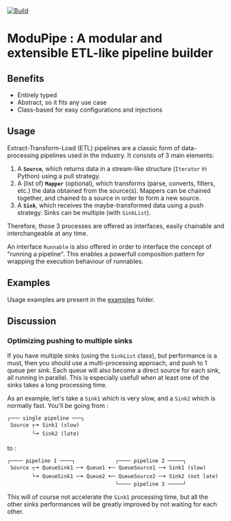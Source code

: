 [![Build](https://github.com/vigenere23/modupipe/actions/workflows/build.yml/badge.svg)](https://github.com/vigenere23/modupipe/actions/workflows/build.yml)

# ModuPipe : A modular and extensible ETL-like pipeline builder

## Benefits

- Entirely typed
- Abstract, so it fits any use case
- Class-based for easy configurations and injections

## Usage

Extract-Transform-Load (ETL) pipelines are a classic form of data-processing pipelines used in the industry. It consists of 3 main elements:

1. A **`Source`**, which returns data in a stream-like structure (`Iterator` in Python) using a pull strategy.
2. A (list of) **`Mapper`** (optional), which transforms (parse, converts, filters, etc.) the data obtained from the source(s). Mappers can be chained together, and chained to a source in order to form a new source.
3. A **`Sink`**, which receives the maybe-transformed data using a push strategy. Sinks can be multiple (with `SinkList`).

Therefore, those 3 processes are offered as interfaces, easily chainable and interchangeable at any time.

An interface `Runnable` is also offered in order to interface the concept of "running a pipeline". This enables a powerfull composition pattern for wrapping the execution behaviour of runnables.

## Examples

Usage examples are present in the [examples](./examples) folder.

## Discussion

### Optimizing pushing to multiple sinks

If you have multiple sinks (using the `SinkList` class), but performance is a must, then you should use a multi-processing approach, and push to 1 queue per sink. Each queue will also become a direct source for each sink, all running in parallel. This is especially usefull when at least one of the sinks takes a long processing time.

As an example, let's take a `Sink1` which is very slow, and a `Sink2` which is normally fast. You'll be going from :

```
┌─── single pipeline ───┐
 Source ┬🠦 Sink1 (slow)
        └🠦 Sink2 (late)
```

to :

```
┌──── pipeline 1 ────┐             ┌──── pipeline 2 ─────┐
 Source ┬🠦 QueueSink1 ─🠦 Queue1 🠤─ QueueSource1 ─🠦 Sink1 (slow)
        └🠦 QueueSink1 ─🠦 Queue2 🠤─ QueueSource2 ─🠦 Sink2 (not late)
                                   └──── pipeline 3 ─────┘
```

This will of course not accelerate the `Sink1` processing time, but all the other sinks performances will be greatly improved by not waiting for each other.
